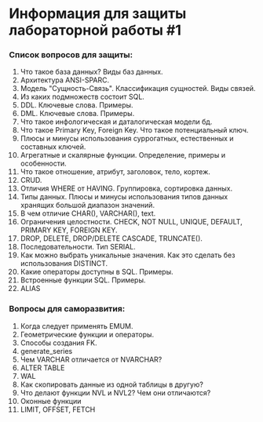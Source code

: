 <h1>Информация для защиты лабораторной работы #1</h1>

<h3>Список вопросов для защиты:</h3>
<ol>
  <li>Что такое база данных? Виды баз данных.</li>
  <li>Архитектура ANSI-SPARC.</li>
  <li>Модель "Сущность-Связь". Классификация сущностей. Виды связей.</li>
  <li>Из каких подмножеств состоит SQL.</li>
  <li>DDL. Ключевые слова. Примеры.</li>
  <li>DML. Ключевые слова. Примеры.</li>
  <li>Что такое инфологическая и даталогическая модели бд.</li>
  <li>Что такое Primary Key, Foreign Key. Что такое потенциальный ключ.</li>
  <li>Плюсы и минусы использования суррогатных, естественных и составных ключей.</li>
  <li>Агрегатные и скалярные функции. Определение, примеры и особенности.</li>
  <li>Что такое отношение, атрибут, заголовок, тело, кортеж.</li>
  <li>CRUD.</li>
  <li>Отличия WHERE от HAVING. Группировка, сортировка данных.</li>
  <li>Типы данных. Плюсы и минусы использования типов данных хранящих большой диапазон значений.</li>
  <li>В чем отличие CHAR(), VARCHAR(), text.</li>
  <li>Ограничения целостности. CHECK, NOT NULL, UNIQUE, DEFAULT, PRIMARY KEY, FOREIGN KEY.</li>
  <li>DROP, DELETE, DROP/DELETE CASCADE, TRUNCATE().</li>
  <li>Последовательности. Тип SERIAL.</li>
  <li>Как можно выбрать уникальные значения. Как это сделать без использования DISTINCT.</li>
  <li>Какие операторы доступны в SQL. Примеры.</li>
  <li>Встроенные функции SQL. Примеры.</li>
  <li>ALIAS</li>
</ol>

<h3>Вопросы для саморазвития:</h3>
<ol>
  <li>Когда следует применять EMUM.</li>
  <li>Геометрические функции и операторы.</li>
  <li>Способы создания FK.</li>
  <li>generate_series</li>
  <li>Чем VARCHAR отличается от NVARCHAR?</li>
  <li>ALTER TABLE</li>
  <li>WAL</li>
  <li>Как скопировать данные из одной таблицы в другую?</li>
  <li>Что делают функции NVL и NVL2? Чем они отличаются?</li>
  <li>Оконные функции</li>
  <li>LIMIT, OFFSET, FETCH</li>
</ol>

